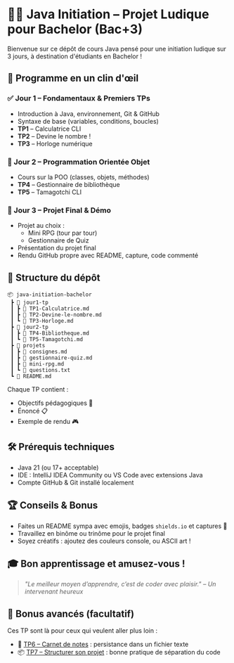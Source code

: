 # 🧑‍🎓 Java Initiation – Projet Ludique pour Bachelor (Bac+3)

Bienvenue sur ce dépôt de cours Java pensé pour une initiation ludique sur 3 jours, à destination d'étudiants en Bachelor !

## 📅 Programme en un clin d'œil

### ✅ Jour 1 – Fondamentaux & Premiers TPs

- Introduction à Java, environnement, Git & GitHub
- Syntaxe de base (variables, conditions, boucles)
- **TP1** – Calculatrice CLI
- **TP2** – Devine le nombre !
- **TP3** – Horloge numérique

### 🧱 Jour 2 – Programmation Orientée Objet

- Cours sur la POO (classes, objets, méthodes)
- **TP4** – Gestionnaire de bibliothèque
- **TP5** – Tamagotchi CLI

### 🚀 Jour 3 – Projet Final & Démo

- Projet au choix :
  - Mini RPG (tour par tour)
  - Gestionnaire de Quiz
- Présentation du projet final
- Rendu GitHub propre avec README, capture, code commenté

## 📁 Structure du dépôt

```
📦 java-initiation-bachelor
 ┣ 📂 jour1-tp
 ┃ ┣ 📜 TP1-Calculatrice.md
 ┃ ┣ 📜 TP2-Devine-le-nombre.md
 ┃ ┗ 📜 TP3-Horloge.md
 ┣ 📂 jour2-tp
 ┃ ┣ 📜 TP4-Bibliotheque.md
 ┃ ┗ 📜 TP5-Tamagotchi.md
 ┣ 📂 projets
 ┃ ┣ 📜 consignes.md
 ┃ ┣ 📜 gestionnaire-quiz.md
 ┃ ┣ 📜 mini-rpg.md
 ┃ ┗ 📜 questions.txt
 ┗ 📜 README.md
```

Chaque TP contient :
- Objectifs pédagogiques 🎯
- Énoncé 📋
- Exemple de rendu 🎮

## 🛠️ Prérequis techniques

- Java 21 (ou 17+ acceptable)
- IDE : IntelliJ IDEA Community ou VS Code avec extensions Java
- Compte GitHub & Git installé localement

## 🏆 Conseils & Bonus

- Faites un README sympa avec emojis, badges `shields.io` et captures 🎨
- Travaillez en binôme ou trinôme pour le projet final
- Soyez créatifs : ajoutez des couleurs console, ou ASCII art !

## 🎓 Bon apprentissage et amusez-vous !

> _"Le meilleur moyen d’apprendre, c’est de coder avec plaisir." – Un intervenant heureux_

## 🧠 Bonus avancés (facultatif)

Ces TP sont là pour ceux qui veulent aller plus loin :

- 📝 [TP6 – Carnet de notes](bonus/TP6-Carnet-de-notes.md) : persistance dans un fichier texte
- 📦 [TP7 – Structurer son projet](bonus/TP7-Packages-et-organisation.md) : bonne pratique de séparation du code